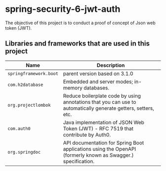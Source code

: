 # spring-security-6-jwt-auth
The objective of this project is to conduct a proof of concept of Json web token (JWT). 



## Libraries and frameworks that are used in this project
|Name                     |Description                  |
|-------------------------|-----------------------------|
|`springframework.boot`   |parent version based on 3.1.0|
|`com.h2database`         |Embedded and server modes; in-memory databases.|
|`org.projectlombok`      |Reduce boilerplate code by using annotations that you can use to automatically generate getters, setters, etc.|
|`com.auth0`			        |Java implementation of JSON Web Token (JWT) - RFC 7519 that contribute by Auth0.|
|`org.springdoc`			    | API documentation for Spring Boot applications using the OpenAPI (formerly known as Swagger.) specification.|
